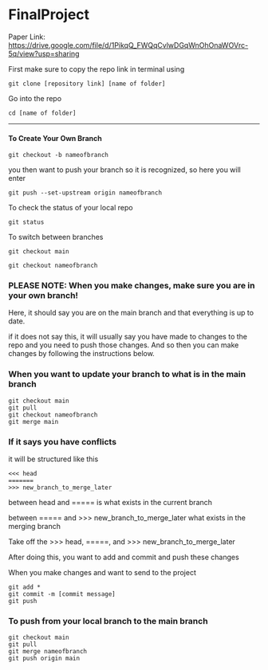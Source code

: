 # FinalProject

Paper Link: https://drive.google.com/file/d/1PikqQ_FWQqCvlwDGqWnOhOnaWOVrc-5q/view?usp=sharing

First make sure to copy the repo link in terminal using 

```
git clone [repository link] [name of folder]
``` 

Go into the repo 

```
cd [name of folder]
```

----------------------------------------------------------

#### To Create Your Own Branch 
```
git checkout -b nameofbranch
```

you then want to push your branch so it is recognized, so here you will enter 

```
git push --set-upstream origin nameofbranch
```

To check the status of your local repo

``` 
git status 
```

To switch between branches 

```
git checkout main

git checkout nameofbranch
```

### PLEASE NOTE: When you make changes, make sure you are in your own branch! 

Here, it should say you are on the main branch and that everything is up to date. 

if it does not say this, it will usually say you have made to changes to the repo and you need to push those changes. And so then you can make changes by following the instructions below. 


### When you want to update your branch to what is in the main branch

```
git checkout main 
git pull 
git checkout nameofbranch
git merge main 
```

### If it says you have conflicts

it will be structured like this 
```
<<< head
=======
>>> new_branch_to_merge_later
```
 between head and =====
 is what exists in the current branch 
 
 between ===== and >>> new_branch_to_merge_later 
 what exists in the merging branch 
 
 Take off the >>> head, =====, and >>> new_branch_to_merge_later

After doing this, you want to add and commit and push these changes

When you make changes and want to send to the project

```
git add *
git commit -m [commit message]
git push 
```

### To push from your local branch to the main branch 

```
git checkout main
git pull 
git merge nameofbranch
git push origin main
```
